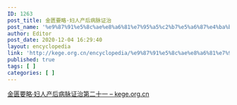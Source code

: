 ```yaml
---
ID: 1263
post_title: 金匮要略·妇人产后病脉证治
post_name: '%e9%87%91%e5%8c%ae%e8%a6%81%e7%95%a5%c2%b7%e5%a6%87%e4%ba%ba%e4%ba%a7%e5%90%8e%e7%97%85%e8%84%89%e8%af%81%e6%b2%bb'
author: Editor
post_date: 2020-12-04 16:29:40
layout: encyclopedia
link: 'http://kege.org.cn/encyclopedia/%e9%87%91%e5%8c%ae%e8%a6%81%e7%95%a5%c2%b7%e5%a6%87%e4%ba%ba%e4%ba%a7%e5%90%8e%e7%97%85%e8%84%89%e8%af%81%e6%b2%bb'
published: true
tags: [ ]
categories: [ ]
---
```

<!-- wp:paragraph -->
<p><a href="http://kege.org.cn/1243">金匮要略·妇人产后病脉证治第二十一 – kege.org.cn</a></p>
<!-- /wp:paragraph -->